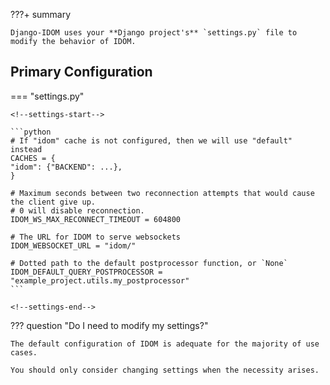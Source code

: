 ???+ summary

    Django-IDOM uses your **Django project's** `settings.py` file to modify the behavior of IDOM.

## Primary Configuration

=== "settings.py"

    <!--settings-start-->

    ```python
    # If "idom" cache is not configured, then we will use "default" instead
    CACHES = {
    "idom": {"BACKEND": ...},
    }

    # Maximum seconds between two reconnection attempts that would cause the client give up.
    # 0 will disable reconnection.
    IDOM_WS_MAX_RECONNECT_TIMEOUT = 604800

    # The URL for IDOM to serve websockets
    IDOM_WEBSOCKET_URL = "idom/"

    # Dotted path to the default postprocessor function, or `None`
    IDOM_DEFAULT_QUERY_POSTPROCESSOR = "example_project.utils.my_postprocessor"
    ```

    <!--settings-end-->

??? question "Do I need to modify my settings?"

    The default configuration of IDOM is adequate for the majority of use cases.

    You should only consider changing settings when the necessity arises.
